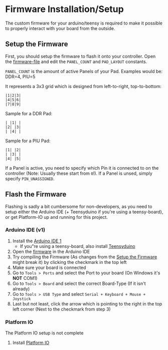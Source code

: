 # Firmware Installation/Setup

The custom firmware for your arduino/teensy is required to make it possible to properly interact with your board from the outside.

## Setup the Firmware

First, you should setup the firmware to flash it onto your controller.
Open the [firmware-file](/controller/src/firmware/firmware.ino) and edit the `PANEL_COUNT` and `PAD_LAYOUT` constants.

`PANEL_COUNT` is the amount of active Panels of your Pad. Examples would be: DDR=4, PIU=5

It represents a 3x3 grid which is designed from left-to-right, top-to-bottom:

```
|1|2|3|
|4|5|6|
|7|8|9|
```

Sample for a DDR Pad:

```
| |1| |
|2| |3|
| |4| |
```

Sample for a PIU Pad:

```
|1| |2|
| |3| |
|4| |5|
```

If a Panel is active, you need to specify which Pin it is connected to on the controller (Note: Usually these start from `0`!).
If a Panel is unsed, simply specify `PIN_UNASSIGNED`.

## Flash the Firmware

Flashing is sadly a bit cumbersome for non-developers, as you need to setup either the Arduino IDE (+ Teensyduino if you're using a teensy-board),
or get Platform-IO up and running for this project.

### Arduino IDE (v1)

1. Install the [Arduino IDE 1](https://www.arduino.cc/en/software)
   * If you"re using a teensy-board, also install [Teensyduino](https://www.pjrc.com/teensy/td_download.html)
2. Open the [firmware](/controller/src/firmware/firmware.ino) in the Arduino IDE
3. Try compiling the Firmware (As changes from the [Setup the Firmware](#setup-the-firmware) might break it) by clicking the checkmark in the top left
4. Make sure your board is connected
5. Go to `Tools > Ports` and select the Port to your board (On Windows it's **NOT** COM1)
6. Go to `Tools > Board` and select the correct Board-Type (If it isn't already)
7. Go to `Tools > USB Type` and select `Serial + Keyboard + Mouse + Joystick`
8. Last but not least, click the arrow which is pointing to the right in the top left corner (Next to the checkmark from step 3)

### Platform IO

The Platform IO setup is not complete

1. Install [Platform IO](https://platformio.org/)

